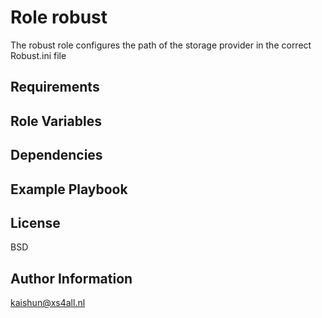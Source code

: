 Role robust
===========

The robust role configures the path of the storage provider in the correct
Robust.ini file

Requirements
------------



Role Variables
--------------



Dependencies
------------



Example Playbook
----------------



License
-------

BSD

Author Information
------------------

kaishun@xs4all.nl
